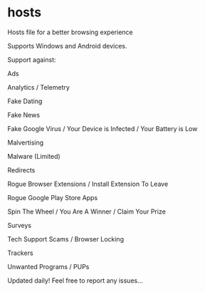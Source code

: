 # hosts
Hosts file for a better browsing experience

Supports Windows and Android devices.

Support against:


Ads

Analytics / Telemetry

Fake Dating

Fake News

Fake Google Virus / Your Device is Infected / Your Battery is Low

Malvertising

Malware (Limited)

Redirects

Rogue Browser Extensions / Install Extension To Leave

Rogue Google Play Store Apps

Spin The Wheel / You Are A Winner / Claim Your Prize

Surveys

Tech Support Scams / Browser Locking

Trackers

Unwanted Programs / PUPs




Updated daily! Feel free to report any issues...
